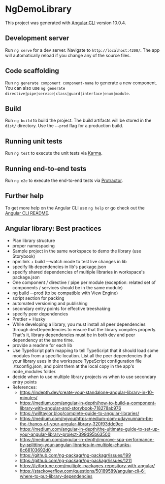# NgDemoLibrary

This project was generated with [Angular CLI](https://github.com/angular/angular-cli) version 10.0.4.

## Development server

Run `ng serve` for a dev server. Navigate to `http://localhost:4200/`. The app will automatically reload if you change any of the source files.

## Code scaffolding

Run `ng generate component component-name` to generate a new component. You can also use `ng generate directive|pipe|service|class|guard|interface|enum|module`.

## Build

Run `ng build` to build the project. The build artifacts will be stored in the `dist/` directory. Use the `--prod` flag for a production build.

## Running unit tests

Run `ng test` to execute the unit tests via [Karma](https://karma-runner.github.io).

## Running end-to-end tests

Run `ng e2e` to execute the end-to-end tests via [Protractor](http://www.protractortest.org/).

## Further help

To get more help on the Angular CLI use `ng help` or go check out the [Angular CLI README](https://github.com/angular/angular-cli/blob/master/README.md).


## Angular library: Best practices

 - Plan library structure
 - proper namespacing
 - Sample project in the same workspace to demo the library (use Storybook)
 - npm link + build --watch mode to test live changes in lib
 - specify lib dependencies in lib's package.json
 - specify shared dependencies of multiple libraries in workspace's package.json
 - One component / directive / pipe per module (exception: related set of components /  services should be in the same module)
 - ng build --prod (to be compatible with View Engine)
 - script section for packing
 - automated versioning and publishing
 - secondary entry points for effective treeshaking
 - specify peer dependencies
 - Prettier + Husky
 - While developing a library, you must install all peer dependencies through devDependencies to ensure that the library compiles properly. That's it, library dependencies must be in both dev and peer dependency at the same time.
 - provide a readme for each lib
 - Use TypeScript path mapping to tell TypeScript that it should load some modules from a specific location. List all the peer dependencies that your library uses in the workspace TypeScript configuration file ./tsconfig.json, and point them at the local copy in the app's node_modules folder.
 - decide when to use multiple library projects vs when to use secondary entry points
 - References:
    - https://indepth.dev/create-your-standalone-angular-library-in-10-minutes/
    - https://medium.com/angular-in-depth/how-to-build-a-component-library-with-angular-and-storybook-718278ab976
    - https://willtaylor.blog/complete-guide-to-angular-libraries/
    - https://medium.com/ngyou/https-medium-com-udayvunnam-be-the-thanos-of-your-angular-library-320f93ddc9ec
    - https://medium.com/angular-in-depth/the-ultimate-guide-to-set-up-your-angular-library-project-399d95b63500
    - https://medium.com/angular-in-depth/improve-spa-performance-by-splitting-your-angular-libraries-in-multiple-chunks-8c68103692d0
    - https://github.com/ng-packagr/ng-packagr/issues/199
    - https://github.com/ng-packagr/ng-packagr/issues/1211
    - https://izifortune.com/multiple-packages-repository-with-angular/
    - https://stackoverflow.com/questions/50189589/angular-cli-6-where-to-put-library-dependencies